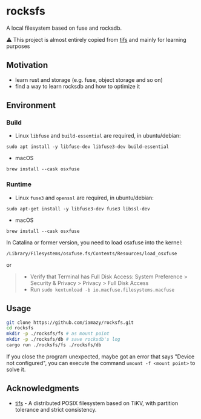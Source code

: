 # rocksfs

A local filesystem based on fuse and rocksdb. 

⚠️ This project is almost entirely copied from [tifs](https://github.com/Hexilee/tifs) and mainly for learning purposes

## Motivation

- learn rust and storage (e.g. fuse, object storage and so on)
- find a way to learn rocksdb and how to optimize it

## Environment

### Build

- Linux
  `libfuse` and `build-essential` are required, in ubuntu/debian:

```
sudo apt install -y libfuse-dev libfuse3-dev build-essential
```

- macOS
```
brew install --cask osxfuse
```

### Runtime
- Linux
  `fuse3` and `openssl` are required, in ubuntu/debian:

```
sudo apt-get install -y libfuse3-dev fuse3 libssl-dev
```

- macOS

```
brew install --cask osxfuse
```

In Catalina or former version, you need to load osxfuse into the kernel:

```
/Library/Filesystems/osxfuse.fs/Contents/Resources/load_osxfuse
```

or

> * Verify that Terminal has Full Disk Access: System Preference > Security & Privacy > Privacy > Full Disk Access
> * Run `sudo kextunload -b io.macfuse.filesystems.macfuse`

## Usage

```bash
git clone https://github.com/iamazy/rocksfs.git
cd rocksfs
mkdir -p ./rocksfs/fs # as mount point
mkdir -p ./rocksfs/db # save rocksdb's log
cargo run ./rocksfs/fs ./rocksfs/db
```

If you close the program unexpected, maybe got an error that says "Device not configured", you can execute the command `umount -f <mount point>` to solve it.

## Acknowledgments

- [tifs](https://github.com/Hexilee/tifs) - A distributed POSIX filesystem based on TiKV, with partition tolerance and strict consistency.